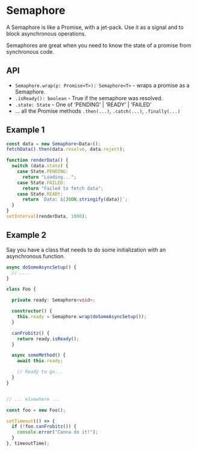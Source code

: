# Semaphore

A Semaphore is like a Promise, with a jet-pack. Use it as a signal and to block asynchronous
operations.

Semaphores are great when you need to know the state of a promise from synchronous code.

## API

- `Semaphore.wrap(p: Promise<T>): Semaphore<T>` - wraps a promise as a Semaphore.
- `.isReady(): boolean` - True if the semaphore was resolved.
- `.state: State` - One of 'PENDING' | 'READY' | 'FAILED'
- ... all the Promise methods `.then(...)`, `.catch(...)`, `.finally(...)`

## Example 1

```typescript
const data = new Semaphore<Data>();
fetchData().then(data.resolve, data.reject);

function renderData() {
  switch (data.state) {
    case State.PENDING:
      return "Loading...";
    case State.FAILED:
      return "Failed to fetch data";
    case State.READY:
      return `Data: ${JSON.stringify(data)}`;
  }
}
setInterval(renderData, 1000);
```

## Example 2

Say you have a class that needs to do some initialization with an asynchronous function.

```typescript
async doSomeAsyncSetup() { 
  // ....
}

class Foo {

  private ready: Semaphore<void>;

  constructor() {
    this.ready = Semaphore.wrap(doSomeAsyncSetup());
  }

  canFrobitz() {
    return ready.isReady();
  }

  async someMethod() {
    await this.ready;

    // Ready to go...
  }
}


// ... elsewhere ...

const foo = new Foo();

setTimeout(() => { 
  if (!foo.canFrobitz()) {
    console.error("Canna do it!");
  }
}, timeoutTime);
```
